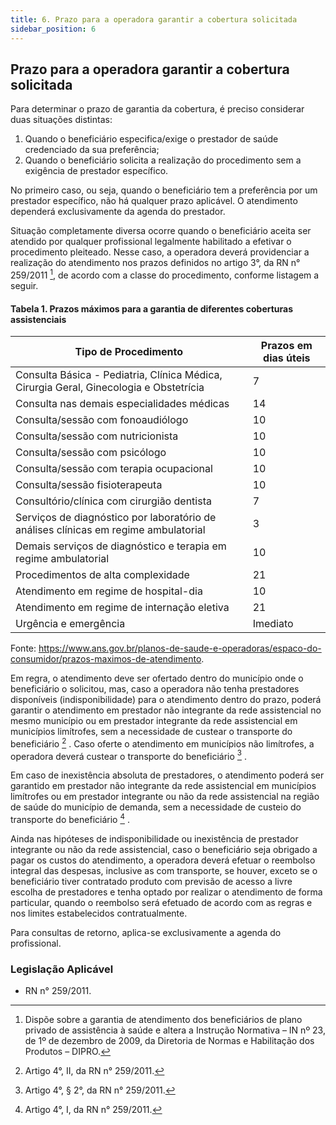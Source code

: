 ```yaml
---
title: 6. Prazo para a operadora garantir a cobertura solicitada
sidebar_position: 6
---
```


## Prazo para a operadora garantir a cobertura solicitada

Para determinar o prazo de garantia da cobertura, é preciso considerar duas situações distintas:

1. Quando o beneficiário especifica/exige o prestador de saúde credenciado da sua preferência;
2. Quando o beneficiário solicita a realização do procedimento sem a exigência de prestador específico.

No primeiro caso, ou seja, quando o beneficiário tem a preferência por um prestador específico, não há
qualquer prazo aplicável. O atendimento dependerá exclusivamente da agenda do prestador.

Situação completamente diversa ocorre quando o beneficiário aceita ser atendido por qualquer profissional
legalmente habilitado a efetivar o procedimento pleiteado. Nesse caso, a operadora deverá providenciar a
realização do atendimento nos prazos definidos no artigo 3°, da RN n° 259/2011 [^112], de acordo com a classe
do procedimento, conforme listagem a seguir.

#### Tabela 1. Prazos máximos para a garantia de diferentes coberturas assistenciais

| Tipo de Procedimento                                                                   | Prazos em dias úteis |
|----------------------------------------------------------------------------------------|----------------------|
| Consulta Básica - Pediatria, Clínica Médica, Cirurgia Geral, Ginecologia e Obstetrícia | 7                    |
| Consulta nas demais especialidades médicas                                             | 14                   |
| Consulta/sessão com fonoaudiólogo                                                      | 10                   |
| Consulta/sessão com nutricionista                                                      | 10                   |
| Consulta/sessão com psicólogo                                                          | 10                   |
| Consulta/sessão com terapia ocupacional                                                | 10                   |
| Consulta/sessão fisioterapeuta                                                         | 10                   |
| Consultório/clínica com cirurgião dentista                                             | 7                    |
| Serviços de diagnóstico por laboratório de análises clínicas em regime ambulatorial    | 3                    |
| Demais serviços de diagnóstico e terapia em regime ambulatorial                        | 10                   |
| Procedimentos de alta complexidade                                                     | 21                   |
| Atendimento em regime de hospital-dia                                                  | 10                   |
| Atendimento em regime de internação eletiva                                            | 21                   |
| Urgência e emergência                                                                  | Imediato             |
Fonte: https://www.ans.gov.br/planos-de-saude-e-operadoras/espaco-do-consumidor/prazos-maximos-de-atendimento.

Em regra, o atendimento deve ser ofertado dentro do município onde o beneficiário o solicitou, mas, caso
a operadora não tenha prestadores disponíveis (indisponibilidade) para o atendimento dentro do prazo,
poderá garantir o atendimento em prestador não integrante da rede assistencial no mesmo município ou
em prestador integrante da rede assistencial em municípios limítrofes, sem a necessidade de custear o
transporte do beneficiário [^113] . Caso oferte o atendimento em municípios não limítrofes, a operadora deverá
custear o transporte do beneficiário [^114] .

Em caso de inexistência absoluta de prestadores, o atendimento poderá ser garantido em prestador
não integrante da rede assistencial em municípios limítrofes ou em prestador integrante ou não da rede
assistencial na região de saúde do município de demanda, sem a necessidade de custeio do transporte do
beneficiário [^115] .

Ainda nas hipóteses de indisponibilidade ou inexistência de prestador integrante ou não da rede assistencial,
caso o beneficiário seja obrigado a pagar os custos do atendimento, a operadora deverá efetuar o reembolso
integral das despesas, inclusive as com transporte, se houver, exceto se o beneficiário tiver contratado
produto com previsão de acesso a livre escolha de prestadores e tenha optado por realizar o atendimento
de forma particular, quando o reembolso será efetuado de acordo com as regras e nos limites estabelecidos
contratualmente.

Para consultas de retorno, aplica-se exclusivamente a agenda do profissional.

### Legislação Aplicável
- RN n° 259/2011.





[^112]: Dispõe sobre a garantia de atendimento dos beneficiários de plano privado de assistência à saúde e altera a Instrução Normativa – IN nº 23, de 1º de dezembro de 2009, da Diretoria de Normas e Habilitação dos Produtos – DIPRO.
[^113]: Artigo 4°, II, da RN n° 259/2011.
[^114]: Artigo 4°, § 2°, da RN n° 259/2011.
[^115]: Artigo 4°, I, da RN n° 259/2011.